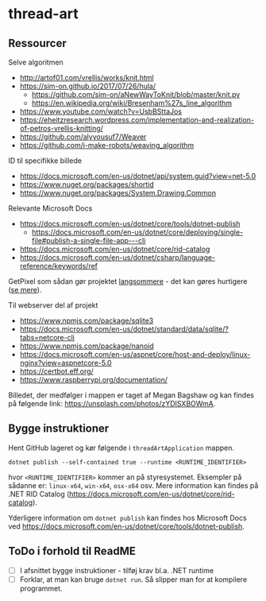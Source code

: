 # thread-art

## Ressourcer
Selve algoritmen
- http://artof01.com/vrellis/works/knit.html
- https://sim-on.github.io/2017/07/26/hula/
  - https://github.com/sim-on/aNewWayToKnit/blob/master/knit.py
  - https://en.wikipedia.org/wiki/Bresenham%27s_line_algorithm
- https://www.youtube.com/watch?v=UsbBSttaJos
- https://eheitzresearch.wordpress.com/implementation-and-realization-of-petros-vrellis-knitting/
- https://github.com/alyyousuf7/Weaver
- https://github.com/i-make-robots/weaving_algorithm

ID til specifikke billede
- https://docs.microsoft.com/en-us/dotnet/api/system.guid?view=net-5.0
- https://www.nuget.org/packages/shortid
- https://www.nuget.org/packages/System.Drawing.Common

Relevante Microsoft Docs
- https://docs.microsoft.com/en-us/dotnet/core/tools/dotnet-publish
  - https://docs.microsoft.com/en-us/dotnet/core/deploying/single-file#publish-a-single-file-app---cli
- https://docs.microsoft.com/en-us/dotnet/core/rid-catalog
- https://docs.microsoft.com/en-us/dotnet/csharp/language-reference/keywords/ref

GetPixel som sådan gør projektet [langsommere](https://imgur.com/a/WfjY8Gj) - det kan gøres hurtigere ([se mere](http://csharpexamples.com/fast-image-processing-c/)).

Til webserver del af projekt
- https://www.npmjs.com/package/sqlite3
- https://docs.microsoft.com/en-us/dotnet/standard/data/sqlite/?tabs=netcore-cli
- https://www.npmjs.com/package/nanoid
- https://docs.microsoft.com/en-us/aspnet/core/host-and-deploy/linux-nginx?view=aspnetcore-5.0
- https://certbot.eff.org/
- https://www.raspberrypi.org/documentation/

Billedet, der medfølger i mappen er taget af Megan Bagshaw og kan findes på følgende link: https://unsplash.com/photos/zYDISXBOWmA.

## Bygge instruktioner
Hent GitHub lageret og kør følgende i `threadArtApplication` mappen.
```
dotnet publish --self-contained true --runtime <RUNTIME_IDENTIFIER>
```
hvor `<RUNTIME_IDENTIFIER>` kommer an på styresystemet. Eksempler på sådanne er: `linux-x64`, `win-x64`, `osx-x64` osv. Mere information kan findes på .NET RID Catalog (https://docs.microsoft.com/en-us/dotnet/core/rid-catalog). 

Yderligere information om `dotnet publish` kan findes hos Microsoft Docs ved https://docs.microsoft.com/en-us/dotnet/core/tools/dotnet-publish.

## ToDo i forhold til ReadME
- [ ] I afsnittet bygge instruktioner - tilføj krav bl.a. .NET runtime
- [ ] Forklar, at man kan bruge `dotnet run`. Så slipper man for at kompilere programmet.
